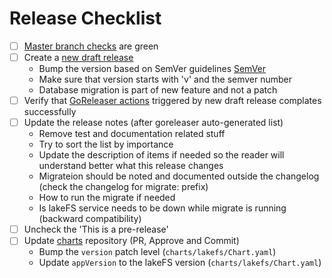 # Release Checklist

- [ ] [Master branch checks](https://github.com/treeverse/lakeFS/actions?query=branch%3Amaster) are green 
- [ ] Create a [new draft release](https://github.com/treeverse/lakeFS/releases/new)
    - Bump the version based on SemVer guidelines [SemVer](https://semver.org/)
    - Make sure that version starts with 'v' and the semver number
    - Database migration is part of new feature and not a patch
- [ ] Verify that [GoReleaser actions](https://github.com/treeverse/lakeFS/actions?query=workflow%3Agoreleaser) triggered by new draft release complates successfully
- [ ] Update the release notes (after goreleaser auto-generated list)
    - Remove test and documentation related stuff
    - Try to sort the list by importance
    - Update the description of items if needed so the reader will understand better what this release changes
    - Migrateion should be noted and documented outside the changelog (check the changelog for migrate: prefix)
    - How to run the migrate if needed
    - Is lakeFS service needs to be down while migrate is running (backward compatibility)
- [ ] Uncheck the 'This is a pre-release'
- [ ] Update [charts](https://github.com/treeverse/charts) repository (PR, Approve and Commit)
    - Bump the `version` patch level (`charts/lakefs/Chart.yaml`)
    - Update `appVersion` to the lakeFS version (`charts/lakefs/Chart.yaml`)

